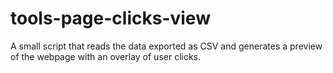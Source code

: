 # tools-page-clicks-view
A small script that reads the data exported as CSV and generates a preview of the webpage with an overlay of user clicks.
